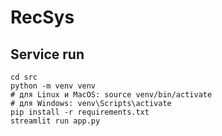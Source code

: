 # RecSys

## Service run
~~~
cd src
python -m venv venv
# для Linux и MacOS: source venv/bin/activate
# для Windows: venv\Scripts\activate
pip install -r requirements.txt
streamlit run app.py
~~~

